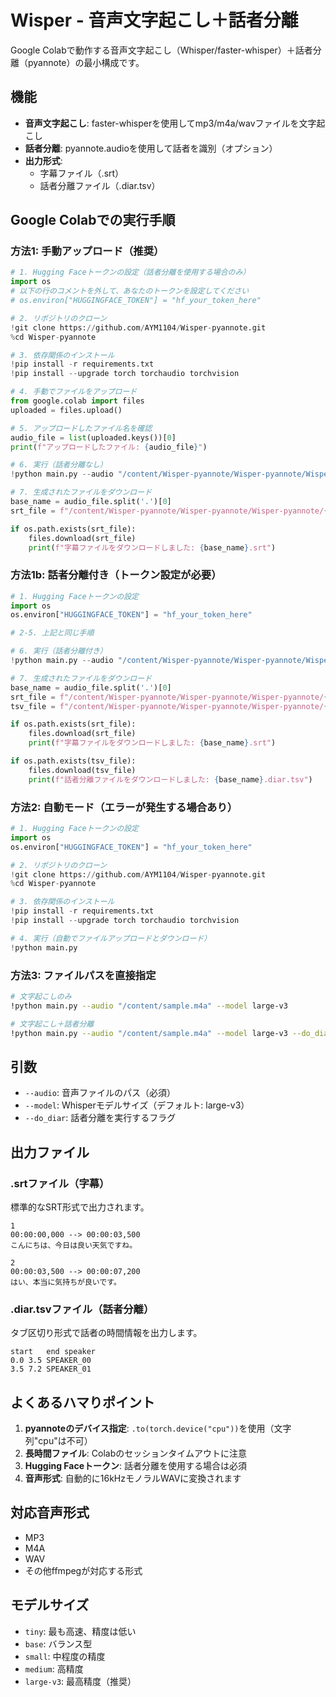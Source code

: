 # Wisper - 音声文字起こし＋話者分離

Google Colabで動作する音声文字起こし（Whisper/faster-whisper）＋話者分離（pyannote）の最小構成です。

## 機能

- **音声文字起こし**: faster-whisperを使用してmp3/m4a/wavファイルを文字起こし
- **話者分離**: pyannote.audioを使用して話者を識別（オプション）
- **出力形式**: 
  - 字幕ファイル（.srt）
  - 話者分離ファイル（.diar.tsv）

## Google Colabでの実行手順

### 方法1: 手動アップロード（推奨）
```python
# 1. Hugging Faceトークンの設定（話者分離を使用する場合のみ）
import os
# 以下の行のコメントを外して、あなたのトークンを設定してください
# os.environ["HUGGINGFACE_TOKEN"] = "hf_your_token_here"

# 2. リポジトリのクローン
!git clone https://github.com/AYM1104/Wisper-pyannote.git
%cd Wisper-pyannote

# 3. 依存関係のインストール
!pip install -r requirements.txt
!pip install --upgrade torch torchaudio torchvision

# 4. 手動でファイルをアップロード
from google.colab import files
uploaded = files.upload()

# 5. アップロードしたファイル名を確認
audio_file = list(uploaded.keys())[0]
print(f"アップロードしたファイル: {audio_file}")

# 6. 実行（話者分離なし）
!python main.py --audio "/content/Wisper-pyannote/Wisper-pyannote/Wisper-pyannote/{audio_file}" --model large-v3

# 7. 生成されたファイルをダウンロード
base_name = audio_file.split('.')[0]
srt_file = f"/content/Wisper-pyannote/Wisper-pyannote/Wisper-pyannote/{base_name}.srt"

if os.path.exists(srt_file):
    files.download(srt_file)
    print(f"字幕ファイルをダウンロードしました: {base_name}.srt")
```

### 方法1b: 話者分離付き（トークン設定が必要）
```python
# 1. Hugging Faceトークンの設定
import os
os.environ["HUGGINGFACE_TOKEN"] = "hf_your_token_here"

# 2-5. 上記と同じ手順

# 6. 実行（話者分離付き）
!python main.py --audio "/content/Wisper-pyannote/Wisper-pyannote/Wisper-pyannote/{audio_file}" --model large-v3 --do_diar

# 7. 生成されたファイルをダウンロード
base_name = audio_file.split('.')[0]
srt_file = f"/content/Wisper-pyannote/Wisper-pyannote/Wisper-pyannote/{base_name}.srt"
tsv_file = f"/content/Wisper-pyannote/Wisper-pyannote/Wisper-pyannote/{base_name}.diar.tsv"

if os.path.exists(srt_file):
    files.download(srt_file)
    print(f"字幕ファイルをダウンロードしました: {base_name}.srt")

if os.path.exists(tsv_file):
    files.download(tsv_file)
    print(f"話者分離ファイルをダウンロードしました: {base_name}.diar.tsv")
```

### 方法2: 自動モード（エラーが発生する場合あり）
```python
# 1. Hugging Faceトークンの設定
import os
os.environ["HUGGINGFACE_TOKEN"] = "hf_your_token_here"

# 2. リポジトリのクローン
!git clone https://github.com/AYM1104/Wisper-pyannote.git
%cd Wisper-pyannote

# 3. 依存関係のインストール
!pip install -r requirements.txt
!pip install --upgrade torch torchaudio torchvision

# 4. 実行（自動でファイルアップロードとダウンロード）
!python main.py
```

### 方法3: ファイルパスを直接指定
```bash
# 文字起こしのみ
!python main.py --audio "/content/sample.m4a" --model large-v3

# 文字起こし＋話者分離
!python main.py --audio "/content/sample.m4a" --model large-v3 --do_diar
```

## 引数

- `--audio`: 音声ファイルのパス（必須）
- `--model`: Whisperモデルサイズ（デフォルト: large-v3）
- `--do_diar`: 話者分離を実行するフラグ

## 出力ファイル

### .srtファイル（字幕）
標準的なSRT形式で出力されます。
```
1
00:00:00,000 --> 00:00:03,500
こんにちは、今日は良い天気ですね。

2
00:00:03,500 --> 00:00:07,200
はい、本当に気持ちが良いです。
```

### .diar.tsvファイル（話者分離）
タブ区切り形式で話者の時間情報を出力します。
```
start	end	speaker
0.0	3.5	SPEAKER_00
3.5	7.2	SPEAKER_01
```

## よくあるハマりポイント

1. **pyannoteのデバイス指定**: `.to(torch.device("cpu"))`を使用（文字列"cpu"は不可）
2. **長時間ファイル**: Colabのセッションタイムアウトに注意
3. **Hugging Faceトークン**: 話者分離を使用する場合は必須
4. **音声形式**: 自動的に16kHzモノラルWAVに変換されます

## 対応音声形式

- MP3
- M4A
- WAV
- その他ffmpegが対応する形式

## モデルサイズ

- `tiny`: 最も高速、精度は低い
- `base`: バランス型
- `small`: 中程度の精度
- `medium`: 高精度
- `large-v3`: 最高精度（推奨）